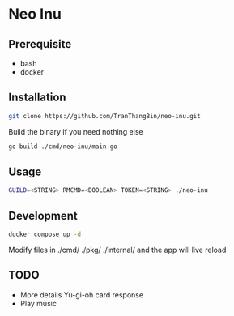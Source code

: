 # Neo Inu

## Prerequisite

- bash
- docker

## Installation

```bash
git clone https://github.com/TranThangBin/neo-inu.git
```

<p>Build the binary if you need nothing else</p>

```bash
go build ./cmd/neo-inu/main.go
```

## Usage

```bash
GUILD=<STRING> RMCMD=<BOOLEAN> TOKEN=<STRING> ./neo-inu
```

## Development

```bash
docker compose up -d
```

<p>Modify files in ./cmd/ ./pkg/ ./internal/ and the app will live reload</p>

## TODO

- More details Yu-gi-oh card response
- Play music
